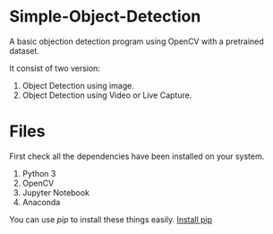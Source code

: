 # Simple-Object-Detection
A basic objection detection program using OpenCV with a pretrained dataset.

It consist of two version:
1. Object Detection using image.
2. Object Detection using Video or Live Capture.
# Files
First check all the dependencies have been installed on your system.
1. Python 3
2. OpenCV
3. Jupyter Notebook
4. Anaconda

You can use *pip* to install these things easily.  [Install pip](https://www.dataquest.io/blog/install-pip-windows/)
